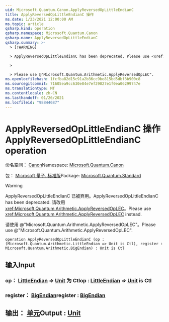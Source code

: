 ```yaml
---
uid: Microsoft.Quantum.Canon.ApplyReversedOpLittleEndianC
title: ApplyReversedOpLittleEndianC 操作
ms.date: 1/23/2021 12:00:00 AM
ms.topic: article
qsharp.kind: operation
qsharp.namespace: Microsoft.Quantum.Canon
qsharp.name: ApplyReversedOpLittleEndianC
qsharp.summary: >-
  > [!WARNING]

  > ApplyReversedOpLittleEndianC has been deprecated. Please use <xref:Microsoft.Quantum.Arithmetic.ApplyReversedOpLEC> instead.

  >

  > Please use @"Microsoft.Quantum.Arithmetic.ApplyReversedOpLEC".
ms.openlocfilehash: 1fcfba82d15c91a2b36cc9be815bd5dbf3b900c8
ms.sourcegitcommit: 71605ea9cc630e84e7ef29027e1f0ea06299747e
ms.translationtype: MT
ms.contentlocale: zh-CN
ms.lasthandoff: 01/26/2021
ms.locfileid: "98844687"
---
```

# <a name="applyreversedoplittleendianc-operation"></a><span data-ttu-id="691fe-102">ApplyReversedOpLittleEndianC 操作</span><span class="sxs-lookup"><span data-stu-id="691fe-102">ApplyReversedOpLittleEndianC operation</span></span>

<span data-ttu-id="691fe-103">命名空间： [Canon](xref:Microsoft.Quantum.Canon)</span><span class="sxs-lookup"><span data-stu-id="691fe-103">Namespace: [Microsoft.Quantum.Canon](xref:Microsoft.Quantum.Canon)</span></span>

<span data-ttu-id="691fe-104">包： [Microsoft 量子. 标准版](https://nuget.org/packages/Microsoft.Quantum.Standard)</span><span class="sxs-lookup"><span data-stu-id="691fe-104">Package: [Microsoft.Quantum.Standard](https://nuget.org/packages/Microsoft.Quantum.Standard)</span></span>


> [!WARNING]
> <span data-ttu-id="691fe-105">ApplyReversedOpLittleEndianC 已被弃用。</span><span class="sxs-lookup"><span data-stu-id="691fe-105">ApplyReversedOpLittleEndianC has been deprecated.</span></span> <span data-ttu-id="691fe-106">请改用 <xref:Microsoft.Quantum.Arithmetic.ApplyReversedOpLEC>。</span><span class="sxs-lookup"><span data-stu-id="691fe-106">Please use <xref:Microsoft.Quantum.Arithmetic.ApplyReversedOpLEC> instead.</span></span>
>
> <span data-ttu-id="691fe-107">请使用 @"Microsoft.Quantum.Arithmetic.ApplyReversedOpLEC"。</span><span class="sxs-lookup"><span data-stu-id="691fe-107">Please use @"Microsoft.Quantum.Arithmetic.ApplyReversedOpLEC".</span></span>



```qsharp
operation ApplyReversedOpLittleEndianC (op : (Microsoft.Quantum.Arithmetic.LittleEndian => Unit is Ctl), register : Microsoft.Quantum.Arithmetic.BigEndian) : Unit is Ctl
```


## <a name="input"></a><span data-ttu-id="691fe-108">输入</span><span class="sxs-lookup"><span data-stu-id="691fe-108">Input</span></span>

### <a name="op--littleendian--unit--is-ctl"></a><span data-ttu-id="691fe-109">op： [LittleEndian](xref:Microsoft.Quantum.Arithmetic.LittleEndian) => [Unit](xref:microsoft.quantum.lang-ref.unit)  为 Ctl</span><span class="sxs-lookup"><span data-stu-id="691fe-109">op : [LittleEndian](xref:Microsoft.Quantum.Arithmetic.LittleEndian) => [Unit](xref:microsoft.quantum.lang-ref.unit)  is Ctl</span></span>




### <a name="register--bigendian"></a><span data-ttu-id="691fe-110">register： [BigEndian](xref:Microsoft.Quantum.Arithmetic.BigEndian)</span><span class="sxs-lookup"><span data-stu-id="691fe-110">register : [BigEndian](xref:Microsoft.Quantum.Arithmetic.BigEndian)</span></span>





## <a name="output--unit"></a><span data-ttu-id="691fe-111">输出： [单元](xref:microsoft.quantum.lang-ref.unit)</span><span class="sxs-lookup"><span data-stu-id="691fe-111">Output : [Unit](xref:microsoft.quantum.lang-ref.unit)</span></span>


